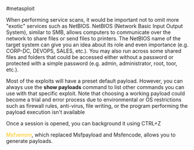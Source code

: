 #metasploit

When performing service scans, it would be important not to omit more "exotic" services such as NetBIOS. NetBIOS (Network Basic Input Output System), similar to SMB, allows computers to communicate over the network to share files or send files to printers. The NetBIOS name of the target system can give you an idea about its role and even importance (e.g. CORP-DC, DEVOPS, SALES, etc.). You may also run across some shared files and folders that could be accessed either without a password or protected with a simple password (e.g. admin, administrator, root, toor, etc.).

Most of the exploits will have a preset default payload. However, you can always use the **show payloads** command to list other commands you can use with that specific exploit. Note that choosing a working payload could become a trial and error process due to environmental or OS restrictions such as firewall rules, anti-virus, file writing, or the program performing the payload execution isn't available

Once a session is opened, you can background it using CTRL+Z

<span style="color:rgb(255, 192, 0)">Msfvenom</span>, which replaced Msfpayload and Msfencode, allows you to generate payloads.